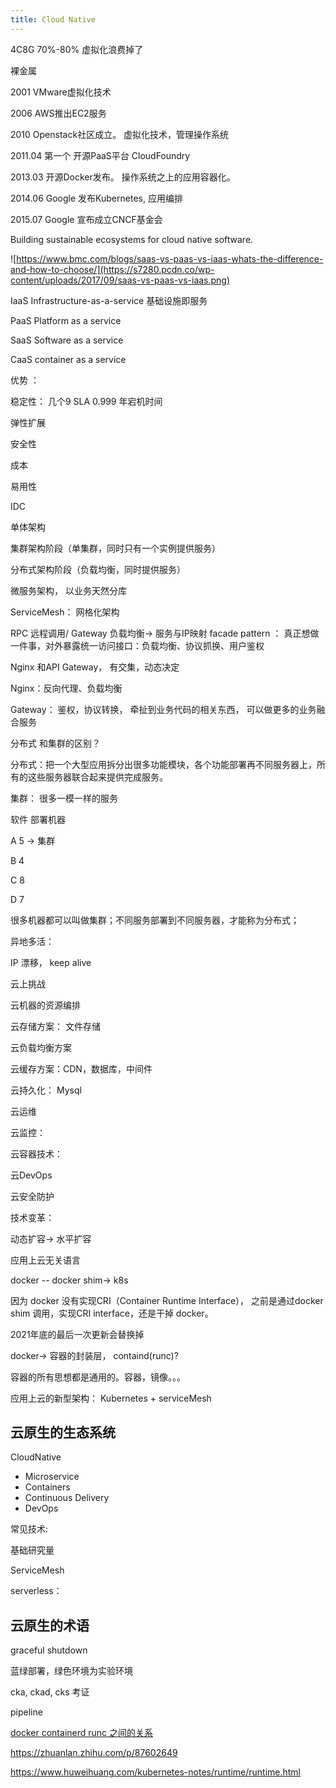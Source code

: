 ```yaml
---
title: Cloud Native
---
```


4C8G 70%-80% 虚拟化浪费掉了

裸金属

2001 VMware虚拟化技术

2006 AWS推出EC2服务

2010 Openstack社区成立。 虚拟化技术，管理操作系统

2011.04 第一个 开源PaaS平台 CloudFoundry

2013.03 开源Docker发布。 操作系统之上的应用容器化。

2014.06 Google 发布Kubernetes,  应用编排

2015.07 Google 宣布成立CNCF基金会

Building sustainable ecosystems for cloud native software.

![https://www.bmc.com/blogs/saas-vs-paas-vs-iaas-whats-the-difference-and-how-to-choose/](https://s7280.pcdn.co/wp-content/uploads/2017/09/saas-vs-paas-vs-iaas.png)

IaaS Infrastructure-as-a-service 基础设施即服务

PaaS Platform as a service

SaaS Software as a service

CaaS container as a service 

优势 ：

稳定性： 几个9 SLA   0.999  年宕机时间

弹性扩展

安全性

成本

易用性

IDC 

单体架构

集群架构阶段（单集群，同时只有一个实例提供服务）

分布式架构阶段（负载均衡，同时提供服务）

微服务架构， 以业务天然分库

ServiceMesh： 网格化架构

RPC 远程调用/ Gateway 负载均衡-> 服务与IP映射  facade pattern ： 真正想做一件事，对外暴露统一访问接口：负载均衡、协议抓换、用户鉴权

Nginx 和API Gateway， 有交集，动态决定

Nginx：反向代理、负载均衡

Gateway： 鉴权，协议转换， 牵扯到业务代码的相关东西， 可以做更多的业务融合服务

分布式 和集群的区别？

分布式：把一个大型应用拆分出很多功能模块，各个功能部署再不同服务器上，所有的这些服务器联合起来提供完成服务。

集群： 很多一模一样的服务

软件  部署机器

A    5     -> 集群

B 4

C 8 

D  7 

很多机器都可以叫做集群；不同服务部署到不同服务器，才能称为分布式；

异地多活：

IP 漂移， keep alive

云上挑战

云机器的资源编排

云存储方案： 文件存储

云负载均衡方案

云缓存方案：CDN，数据库，中间件

云持久化： Mysql

云运维

云监控：

云容器技术：

云DevOps

云安全防护

技术变革：

动态扩容-> 水平扩容

应用上云无关语言

docker  -- docker shim-> k8s

因为 docker 没有实现CRI（Container Runtime Interface）， 之前是通过docker shim 调用，实现CRI interface，还是干掉 docker。

2021年底的最后一次更新会替换掉

docker-> 容器的封装层，  containd(runc)?

容器的所有思想都是通用的。容器，镜像。。。

应用上云的新型架构： Kubernetes + serviceMesh

## 云原生的生态系统

CloudNative 

- Microservice
- Containers
- Continuous Delivery
- DevOps

常见技术:

基础研究量

ServiceMesh

serverless： 

## 云原生的术语

graceful shutdown

蓝绿部署，绿色环境为实验环境

cka, ckad, cks 考证

pipeline

[docker containerd runc 之间的关系](https://xuanwo.io/2019/08/06/oci-intro/)

https://zhuanlan.zhihu.com/p/87602649

https://www.huweihuang.com/kubernetes-notes/runtime/runtime.html
